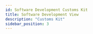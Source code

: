 ```yaml
---
id: Software Development Customs Kit
title: Software Development View
description: "Customs Kit"
sidebar_position: 3
---
```

